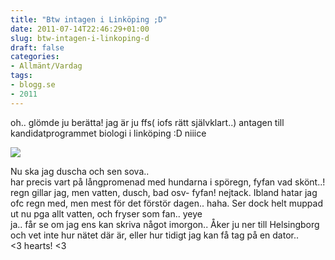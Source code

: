 ```yaml
---
title: "Btw intagen i Linköping ;D"
date: 2011-07-14T22:46:29+01:00
slug: btw-intagen-i-linkoping-d
draft: false
categories:
- Allmänt/Vardag
tags:
- blogg.se
- 2011
---
```

oh.. glömde ju berätta! jag är ju ffs( iofs rätt självklart..) antagen till kandidatprogrammet biologi i linköping :D niiice  
  
![](/assets/images/blogg.se/biologi_157318726.jpg)  
  
  
Nu ska jag duscha och sen sova..  
har precis vart på långpromenad med hundarna i spöregn, fyfan vad skönt..! regn gillar jag, men vatten, dusch, bad osv- fyfan! nejtack. Ibland hatar jag ofc regn med, men mest för det förstör dagen.. haha. Ser dock helt muppad ut nu pga allt vatten, och fryser som fan.. yeye  
ja.. får se om jag ens kan skriva något imorgon.. Åker ju ner till Helsingborg och vet inte hur nätet där är, eller hur tidigt jag kan få tag på en dator..  
<3 hearts! <3